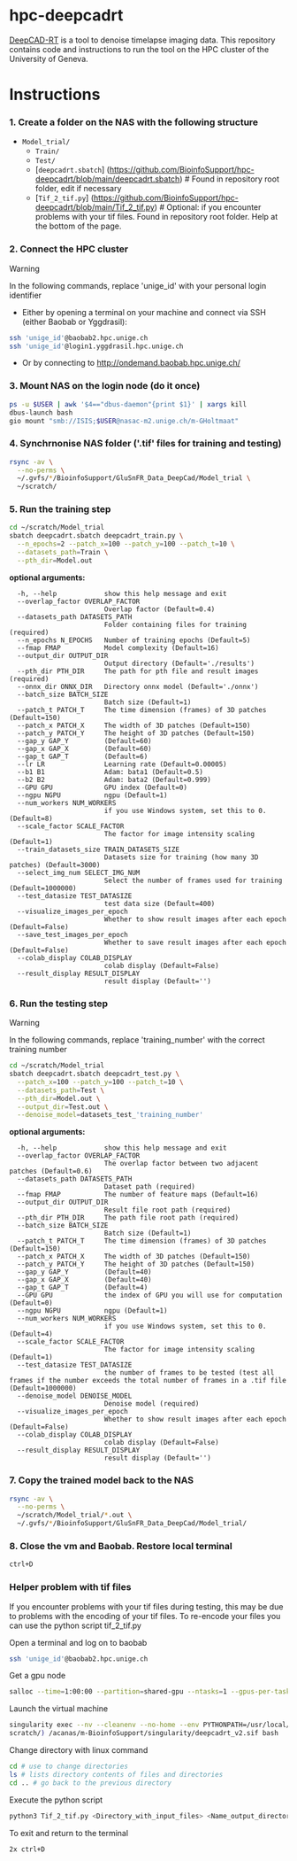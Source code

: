 
# hpc-deepcadrt
[DeepCAD-RT](https://github.com/cabooster/DeepCAD-RT) is a tool to denoise timelapse imaging data.
This repository contains code and instructions to run the tool on the HPC cluster of the University of Geneva.


# Instructions

### 1. Create a folder on the NAS with the following structure

* `Model_trial/`
  - `Train/`
  - `Test/`
  - [`deepcadrt.sbatch`] (https://github.com/BioinfoSupport/hpc-deepcadrt/blob/main/deepcadrt.sbatch) # Found in repository root folder, edit if necessary
  - [`Tif_2_tif.py`] (https://github.com/BioinfoSupport/hpc-deepcadrt/blob/main/Tif_2_tif.py) # Optional: if you encounter problems with your tif files. Found in repository root folder. Help at the bottom of the page.


### 2. Connect the HPC cluster

> [!WARNING]
> In the following commands, replace 'unige_id' with your personal login identifier

* Either by opening a terminal on your machine and connect via SSH (either Baobab or Yggdrasil):
```bash
ssh 'unige_id'@baobab2.hpc.unige.ch
ssh 'unige_id'@login1.yggdrasil.hpc.unige.ch
```

* Or by connecting to http://ondemand.baobab.hpc.unige.ch/


### 3. Mount NAS on the login node (do it once)
```bash
ps -u $USER | awk '$4=="dbus-daemon"{print $1}' | xargs kill
dbus-launch bash
gio mount "smb://ISIS;$USER@nasac-m2.unige.ch/m-GHoltmaat"
```


### 4. Synchrnonise NAS folder ('.tif' files for training and testing)
```bash
rsync -av \
  --no-perms \
  ~/.gvfs/*/BioinfoSupport/GluSnFR_Data_DeepCad/Model_trial \
  ~/scratch/
```


### 5. Run the training step
```bash
cd ~/scratch/Model_trial
sbatch deepcadrt.sbatch deepcadrt_train.py \
  --n_epochs=2 --patch_x=100 --patch_y=100 --patch_t=10 \
  --datasets_path=Train \
  --pth_dir=Model.out
```


**optional arguments:**
```
  -h, --help            show this help message and exit
  --overlap_factor OVERLAP_FACTOR
                        Overlap factor (Default=0.4)
  --datasets_path DATASETS_PATH
                        Folder containing files for training (required)
  --n_epochs N_EPOCHS   Number of training epochs (Default=5)
  --fmap FMAP           Model complexity (Default=16)
  --output_dir OUTPUT_DIR
                        Output directory (Default='./results')
  --pth_dir PTH_DIR     The path for pth file and result images (required)
  --onnx_dir ONNX_DIR   Directory onnx model (Default='./onnx')
  --batch_size BATCH_SIZE
                        Batch size (Default=1)
  --patch_t PATCH_T     The time dimension (frames) of 3D patches (Default=150)
  --patch_x PATCH_X     The width of 3D patches (Default=150)
  --patch_y PATCH_Y     The height of 3D patches (Default=150)
  --gap_y GAP_Y         (Default=60)
  --gap_x GAP_X         (Default=60)
  --gap_t GAP_T         (Default=6)
  --lr LR               Learning rate (Default=0.00005)
  --b1 B1               Adam: bata1 (Default=0.5)
  --b2 B2               Adam: bata2 (Default=0.999)
  --GPU GPU             GPU index (Default=0)
  --ngpu NGPU           ngpu (Default=1)
  --num_workers NUM_WORKERS
                        if you use Windows system, set this to 0. (Default=8)
  --scale_factor SCALE_FACTOR
                        The factor for image intensity scaling (Default=1)
  --train_datasets_size TRAIN_DATASETS_SIZE
                        Datasets size for training (how many 3D patches) (Default=3000)
  --select_img_num SELECT_IMG_NUM
                        Select the number of frames used for training (Default=1000000)
  --test_datasize TEST_DATASIZE
                        test data size (Default=400)
  --visualize_images_per_epoch
                        Whether to show result images after each epoch (Default=False)
  --save_test_images_per_epoch
                        Whether to save result images after each epoch (Default=False)
  --colab_display COLAB_DISPLAY
                        colab display (Default=False)
  --result_display RESULT_DISPLAY
                        result display (Default='')
```


### 6. Run the testing step

> [!WARNING]
> In the following commands, replace 'training_number' with the correct training number

```bash
cd ~/scratch/Model_trial
sbatch deepcadrt.sbatch deepcadrt_test.py \
  --patch_x=100 --patch_y=100 --patch_t=10 \
  --datasets_path=Test \
  --pth_dir=Model.out \
  --output_dir=Test.out \
  --denoise_model=datasets_test_'training_number'
```

**optional arguments:**
```
  -h, --help            show this help message and exit
  --overlap_factor OVERLAP_FACTOR
                        The overlap factor between two adjacent patches (Default=0.6)
  --datasets_path DATASETS_PATH
                        Dataset path (required)
  --fmap FMAP           The number of feature maps (Default=16)
  --output_dir OUTPUT_DIR
                        Result file root path (required)
  --pth_dir PTH_DIR     The path file root path (required)
  --batch_size BATCH_SIZE
                        Batch size (Default=1)
  --patch_t PATCH_T     The time dimension (frames) of 3D patches (Default=150)
  --patch_x PATCH_X     The width of 3D patches (Default=150)
  --patch_y PATCH_Y     The height of 3D patches (Default=150)
  --gap_y GAP_Y         (Default=40)
  --gap_x GAP_X         (Default=40)
  --gap_t GAP_T         (Default=4)
  --GPU GPU             the index of GPU you will use for computation (Default=0)
  --ngpu NGPU           ngpu (Default=1)
  --num_workers NUM_WORKERS
                        if you use Windows system, set this to 0.(Default=4)
  --scale_factor SCALE_FACTOR
                        The factor for image intensity scaling (Default=1)
  --test_datasize TEST_DATASIZE
                        the number of frames to be tested (test all frames if the number exceeds the total number of frames in a .tif file (Default=1000000)
  --denoise_model DENOISE_MODEL
                        Denoise model (required)
  --visualize_images_per_epoch
                        Whether to show result images after each epoch (Default=False)
  --colab_display COLAB_DISPLAY
                        colab display (Default=False)
  --result_display RESULT_DISPLAY
                        result display (Default='')
```

### 7. Copy the trained model back to the NAS
```bash
rsync -av \
  --no-perms \
  ~/scratch/Model_trial/*.out \
  ~/.gvfs/*/BioinfoSupport/GluSnFR_Data_DeepCad/Model_trial/
```


### 8. Close the vm and Baobab. Restore local terminal
```bash	 
ctrl+D
```


### Helper problem with tif files

If you encounter problems with your tif files during testing, this may be due to problems with the encoding of your tif files. To re-encode your files you can use the python script tif_2_tif.py

Open a terminal and log on to baobab
```bash
ssh 'unige_id'@baobab2.hpc.unige.ch
```
Get a gpu node
```bash	
salloc --time=1:00:00 --partition=shared-gpu --ntasks=1 --gpus-per-task=1 --cpus-per-task=8 --mem=64G
```
Launch the virtual machine
```bash	
singularity exec --nv --cleanenv --no-home --env PYTHONPATH=/usr/local/lib/ --env MPLCONFIGDIR=/scratch --scratch /scratch --bind $(realpath ~/
scratch/) /acanas/m-BioinfoSupport/singularity/deepcadrt_v2.sif bash
```
Change directory with linux command
```bash	
cd # use to change directories
ls # lists directory contents of files and directories
cd .. # go back to the previous directory
```
Execute the python script
```bash	
python3 Tif_2_tif.py <Directory_with_input_files> <Name_output_directory>
```
To exit and return to the terminal
```bash	 
2x ctrl+D
```





